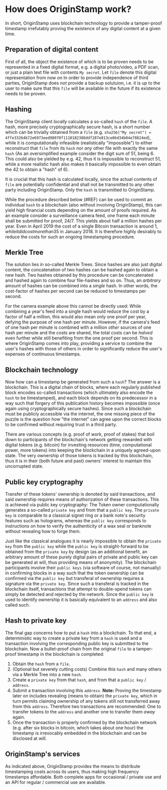 # How does OriginStamp work?
In short, OriginStamp uses blockchain technology to provide a tamper-proof timestamp irrefutably proving the existence of any digital content at a given time.

## Preparation of digital content
First of all, the object the existence of which is to be proven needs to be represented in a fixed digital format, e.g. a digital photo/video, a PDF scan, or just a plain text file with contents `My secret`. Let `file` denote this digital representation from now on In order to provide independence of third parties, OriginStamp does _not_ provide a backup solutuion, i.e. it is up to the user to make sure that this `file` will be available in the future if its existence needs to be proven.

## Hashing
The OriginStamp client _locally_ calculates a so-called `hash` of the `file`. A hash, more precisely cryptographically secure hash, is a short number which can be trivially obtained from a `file` (e.g. `sha256("My secret") = 4ffe33264b72e6973eed98070f1118182380ddf287e813ce06d34b04e78824ed`), while it is computationally infeasible (realistically "impossible") to either reconstruct that `file` from its `hash` nor _any_ other file with exactly the same `hash` (As an oversimplified example consider the digit sum of 51, being 6. This could also be yielded by e.g. 42, thus it is impossible to reconstruct 51, while a more realistic hash also makes it basically impossible to even obtain the 42 to obtain a "hash" of 6).

It is crucial that this hash is calculated locally, since the actual contents of `file` are potentially confidential and shall not be transmitted to any other party including OriginStamp. Only the `hash` is transmitted to OriginStamp.

While the procedure described below (#REF) can be used to commit an individual `hash` to a blockchain (also without involving OriginStamp), this can yield high financial costs depending on the amount of proofs required. As an example consider a surveillance camera feed, one frame each minute shall be submitted for proof, 24/7. This yields about half a million hashes per year. Even in April 2019 the cost of a single Bitcoin transaction is around 1$, while it did cost more than 35$ in January 2018. It is therefore highly desirably to reduce the costs for such an ongoing timestamping procedure.

## Merkle Tree
The solution lies in so-called Merkle Trees. Since hashes are also just digital content, the concatenation of two hashes can be hashed again to obtain a new hash. Two hashes obtained by this procedure can be concatenated and hashed again to combine four file-hashes and so on. Thus, an _arbitrary_ amount of hashes can be combined into a _single_ hash. In other words, the cost-factor of hashes per second can be reduced to timestamps per second.

For the camera example above this cannot be directly used: While combining a year's feed into a single hash would reduce the cost by a factor of half a million, this would also mean only one proof per year, defying the purpose of one hash per minute. However, if the camera's feed of one hash per minute is combined with a million _other_ sources of one hash per minute and the costs are shared, the total costs can be _halved_ even further while still benefiting from the one proof per second. This is where OriginStamp comes into play, providing a service to combine the user's hashes with those of others in order to significantly reduce the user's expenses of continuous timestamps.

## Blockchain technology
Now how can a timestamp be generated from such a `hash`? The answer is a blockchain. This is a digital chain of blocks, where each regularly published block encodes so-called transactions (which ultimately also encode the `hash` to be timestamped), and each block depends on its predecessor in a way such that forgery of this publication history becomes impossible (once again using cryptographically secure hashes). Since such a blockchain must be publicly accessible via the internet, the one missing piece of the puzzle is the question how "the internet" can agree upon the correct blocks to be confirmed without requiring trust in a third party.

There are various concepts (e.g. proof of work, proof of stakes) that boil down to participants of the blockchain's network getting rewarded with digital tokens (e.g. bitcoin) for investing resources (time, computational power, more tokens) into keeping the blockchain in a uniquely agreed-upon state. The very ownership of those tokens is tracked by this blockchain, thus it is in their (both future and past) owners' interest to maintain this uncorrupted state.


## Public key cryptography
Transfer of these tokens' ownership is denoted by said transactions, and said ownership requires means of authorization of these transactions. This is achieved via public key cryptography: The Token owner computationally generates a so-called `private key` and from that a `public key`. The `private key` is comparable to a classical signet ring or a bank note's security features such as holograms, whereas the `public key` corresponds to instructions on how to verify the authenticity of a wax seal or banknote without revealing how to forge them.

Just like the classical analogues it is nearly impossible to obtain the `private key` from the `public key` while the `public key` is straight-forward to be obtained from the `private key` by design (as an additional benefit, an arbitrary amount of these purely digital pairs of private and public key can be generated at will, thus providing means of anonymity). The blockchain participants involve their `public keys` (via software of course, not manually) in confirming blocks in a way such that the token ownership can be confirmed via the `public key` but transferal of ownership requires a signature via the `private key`. Since such a transferal is tracked in the blockchain itself, transactions that attempt to double-spend tokens can simply be detected and rejected by the network. Since the `public key` is used to identify ownership it is basically equivalent to an `address` and also called such.

## Hash to private key
The final gap concerns how to put a `hash` into a blockchain. To that end, a deterministic way to create a private key from a `hash` is used and a transaction involving the corresponding public key is submitted to the blockchain. Now a bullet-proof chain from the original `file` to a tamper-proof timestamp in the blockchain is completed:

1. Obtain the `hash` from a `file`.
1. (Optional but severely cutting costs) Combine this `hash` and many others via a Merkle Tree into a new `hash`.
1. Create a `private key` from that `hash`, and from that a `public key` / `address`.
1. Submit a transaction involving this `address`. **Note:** Proving the timestamp later on includes revealing (means to obtain) the `private key`, which in turn permits claiming ownership of any tokens still not transferred away from this `address`. Therefore two transactions are recommended: One to transfer tokens _to_ the `address` and another one to transfer them _away_ again.
1. Once the transaction is properly confirmed by the blockchain network (e.g. after six blocks in bitcoin, which takes about one hour) the timestamp is irrevocably embedded in the blockchain and can be disclosed at will.

## OriginStamp's services
As indicated above, OriginStamp provides the means to distribute timestamping costs across its users, thus making high frequency timestamps affordable. Both complete apps for occasional / private use and an API for regular / commercial use are available.